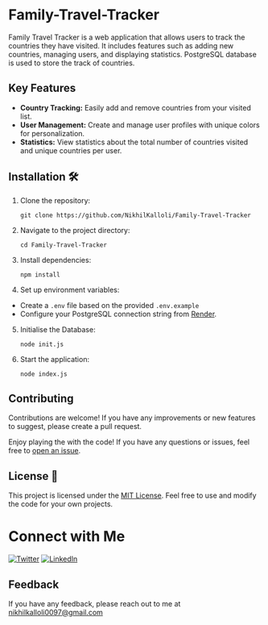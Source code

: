 # Family-Travel-Tracker
Family Travel Tracker is a web application that allows users to track the countries they have visited. It includes features such as adding new countries, managing users, and displaying statistics. PostgreSQL database is used to store the track of countries.


## Key Features

- **Country Tracking:** Easily add and remove countries from your visited list.
- **User Management:** Create and manage user profiles with unique colors for personalization.
- **Statistics:** View statistics about the total number of countries visited and unique countries per user.


## Installation 🛠️

1. Clone the repository:
   ```
   git clone https://github.com/NikhilKalloli/Family-Travel-Tracker
   ```
   
2. Navigate to the project directory:    
   ```
   cd Family-Travel-Tracker
   ```

3. Install dependencies:
   ```
   npm install
   ```
   
4. Set up environment variables:  
  - Create a ```.env``` file based on the provided ```.env.example```  
  - Configure your PostgreSQL connection string from [Render](https://render.com/).

5. Initialise the Database:
      ```
      node init.js
      ```

6. Start the application:
    ```
    node index.js
    ```
## Contributing

Contributions are welcome! If you have any improvements or new features to suggest, please create a pull request.

Enjoy playing the with the code! If you have any questions or issues, feel free to [open an issue](https://github.com/NikhilKalloli/Family-Travel-Tracker/issues).

## License 📑

This project is licensed under the [MIT License](LICENSE). Feel free to use and modify the code for your own projects.

#  Connect with Me

[![Twitter](https://img.shields.io/badge/Twitter-1DA1F2?style=for-the-badge&logo=twitter&logoColor=white)](https://twitter.com/NikhilKalloli)
[![LinkedIn](https://img.shields.io/badge/LinkedIn-0A66C2?style=for-the-badge&logo=linkedin&logoColor=white)](https://www.linkedin.com/in/nikhil-kalloli-a6ab2a25b/)

## Feedback

If you have any feedback, please reach out to me at nikhilkalloli0097@gmail.com
